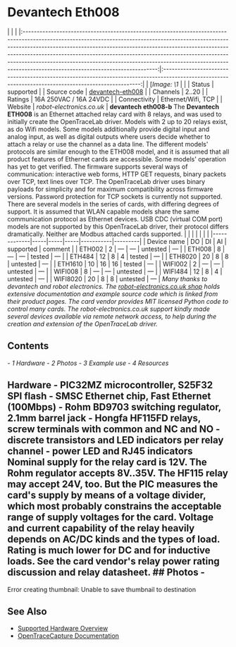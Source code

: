 # Devantech Eth008
| | | |:-----------------------------------------------------------------------------------------------------------------------------------------------------------------------------------------------------------------------------------------------------------------------------------------------------------------------------------------------------------------------------------------------------------------------------------------------------:|:----------------------------------------------------------------------------------------------------------------------------------------------------:| | [*Image: \1* | | | Status | supported | | Source code | [devantech-eth008](http://github.com/OpenTraceLab/?p=OpenTraceCapture.git;a=tree;f=src/hardware/devantech-eth008) | | Channels | 2..20 | | Ratings | 16A 250VAC / 16A 24VDC | | Connectivity | Ethernet/Wifi, TCP | | Website | *robot-electronics.co.uk* | **devantech eth008-b** The **Devantech ETH008** is an Ethernet attached relay card with 8 relays, and was used to initially create the OpenTraceLab driver. Models with 2 up to 20 relays exist, as do Wifi models. Some models additionally provide digital input and analog input, as well as digital outputs where users decide whether to attach a relay or use the channel as a data line. The different models' protocols are similar enough to the ETH008 model, and it is assumed that all product features of Ethernet cards are accessible. Some models' operation has yet to get verified. The firmware supports several ways of communication: interactive web forms, HTTP GET requests, binary packets over TCP, text lines over TCP. The OpenTraceLab driver uses binary payloads for simplicity and for maximum compatibility across firmware versions. Password protection for TCP sockets is currently not supported. There are several models in the series of cards, with differing degrees of support. It is assumed that WLAN capable models share the same communication protocol as Ethernet devices. USB CDC (virtual COM port) models are not supported by this OpenTraceLab driver, their protocol differs dramatically. Neither are Modbus attached cards supported. | | | | | | | |-------------|-----|-----|-----|-----------|---------| | Device name | DO | DI | AI | supported | comment | | ETH002 | 2 | — | — | untested | — | | ETH008 | 8 | — | — | tested | — | | ETH484 | 12 | 8 | 4 | tested | — | | ETH8020 | 20 | 8 | 8 | untested | — | | ETH1610 | 10 | 16 | 16 | tested | — | | WIFI002 | 2 | — | — | untested | — | | WIFI008 | 8 | — | — | untested | — | | WIFI484 | 12 | 8 | 4 | untested | — | | WIFI8020 | 20 | 8 | 8 | untested | — | *Many thanks to devantech and robot electronics. The [robot-electronics.co.uk shop](https://www.robot-electronics.co.uk/) holds extensive documentation and example source code which is linked from their product pages. The card vendor provides MIT licensed Python code to control many cards. The robot-electronics.co.uk support kindly made several devices available via remote network access, to help during the creation and extension of the OpenTraceLab driver.*
## Contents
\- *1 Hardware* \- *2 Photos* \- *3 Example use* \- *4 Resources*
## Hardware \- PIC32MZ microcontroller, S25F32 SPI flash \- SMSC Ethernet chip, Fast Ethernet (100Mbps) \- Rohm BD9703 switching regulator, 2.1mm barrel jack \- Hongfa HF115FD relays, screw terminals with common and NC and NO \- discrete transistors and LED indicators per relay channel \- power LED and RJ45 indicators Nominal supply for the relay card is 12V. The Rohm regulator accepts 8V..35V. The HF115 relay may accept 24V, too. But the PIC measures the card's supply by means of a voltage divider, which most probably constrains the acceptable range of supply voltages for the card. Voltage and current capability of the relay heavily depends on AC/DC kinds and the types of load. Rating is much lower for DC and for inductive loads. See the card vendor's **relay power rating** discussion and relay datasheet. ## Photos \-
Error creating thumbnail: Unable to save thumbnail to destination
## See Also
- [Supported Hardware Overview](../supported-hardware.md)
- [OpenTraceCapture Documentation](../../opentracecapture/overview.md)
